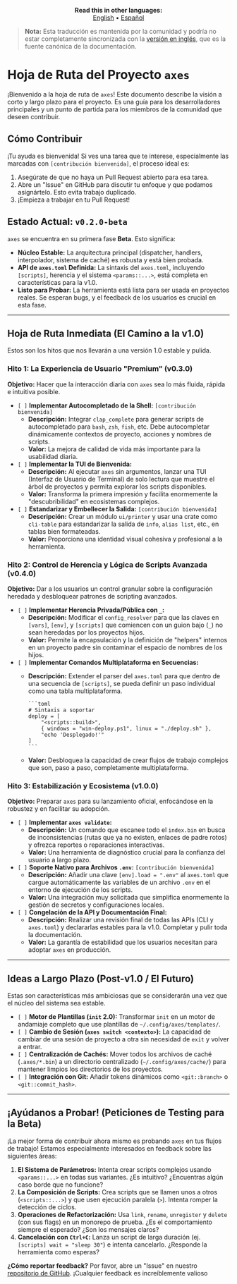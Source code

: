 <p align="center">
  <strong>Read this in other languages:</strong><br>
  <a href="../../ROADMAP.md">English</a> •
  <a href="./ROADMAP.md">Español</a>
</p>

> **Nota:** Esta traducción es mantenida por la comunidad y podría no estar completamente sincronizada con la [versión en inglés](../../README.md), que es la fuente canónica de la documentación.

# Hoja de Ruta del Proyecto `axes`

¡Bienvenido a la hoja de ruta de `axes`! Este documento describe la visión a corto y largo plazo para el proyecto. Es una guía para los desarrolladores principales y un punto de partida para los miembros de la comunidad que deseen contribuir.

## Cómo Contribuir

¡Tu ayuda es bienvenida! Si ves una tarea que te interese, especialmente las marcadas con `[contribución bienvenida]`, el proceso ideal es:

1. Asegúrate de que no haya un Pull Request abierto para esa tarea.
2. Abre un "Issue" en GitHub para discutir tu enfoque y que podamos asignártelo. Esto evita trabajo duplicado.
3. ¡Empieza a trabajar en tu Pull Request!

## Estado Actual: `v0.2.0-beta`

`axes` se encuentra en su primera fase **Beta**. Esto significa:

* **Núcleo Estable:** La arquitectura principal (dispatcher, handlers, interpolador, sistema de caché) es robusta y está bien probada.
* **API de `axes.toml` Definida:** La sintaxis del `axes.toml`, incluyendo `[scripts]`, herencia y el sistema `<params::...>`, está completa en características para la v1.0.
* **Listo para Probar:** La herramienta está lista para ser usada en proyectos reales. Se esperan bugs, y el feedback de los usuarios es crucial en esta fase.

---

## Hoja de Ruta Inmediata (El Camino a la v1.0)

Estos son los hitos que nos llevarán a una versión 1.0 estable y pulida.

### Hito 1: La Experiencia de Usuario "Premium" (v0.3.0)

**Objetivo:** Hacer que la interacción diaria con `axes` sea lo más fluida, rápida e intuitiva posible.

* `[ ]` **Implementar Autocompletado de la Shell:** `[contribución bienvenida]`
  * **Descripción:** Integrar `clap_complete` para generar scripts de autocompletado para `bash`, `zsh`, `fish`, etc. Debe autocompletar dinámicamente contextos de proyecto, acciones y nombres de scripts.
  * **Valor:** La mejora de calidad de vida más importante para la usabilidad diaria.
* `[ ]` **Implementar la TUI de Bienvenida:**
  * **Descripción:** Al ejecutar `axes` sin argumentos, lanzar una TUI (Interfaz de Usuario de Terminal) de solo lectura que muestre el árbol de proyectos y permita explorar los scripts disponibles.
  * **Valor:** Transforma la primera impresión y facilita enormemente la "descubribilidad" en ecosistemas complejos.
* `[ ]` **Estandarizar y Embellecer la Salida:** `[contribución bienvenida]`
  * **Descripción:** Crear un módulo `ui/printer` y usar una crate como `cli-table` para estandarizar la salida de `info`, `alias list`, etc., en tablas bien formateadas.
  * **Valor:** Proporciona una identidad visual cohesiva y profesional a la herramienta.

### Hito 2: Control de Herencia y Lógica de Scripts Avanzada (v0.4.0)

**Objetivo:** Dar a los usuarios un control granular sobre la configuración heredada y desbloquear patrones de scripting avanzados.

* `[ ]` **Implementar Herencia Privada/Pública con `_`:**
  * **Descripción:** Modificar el `config_resolver` para que las claves en `[vars]`, `[env]`, y `[scripts]` que comiencen con un guion bajo (`_`) no sean heredadas por los proyectos hijos.
  * **Valor:** Permite la encapsulación y la definición de "helpers" internos en un proyecto padre sin contaminar el espacio de nombres de los hijos.
* `[ ]` **Implementar Comandos Multiplataforma en Secuencias:**
  * **Descripción:** Extender el parser del `axes.toml` para que dentro de una secuencia de `[scripts]`, se pueda definir un paso individual como una tabla multiplataforma.

        ```toml
        # Sintaxis a soportar
        deploy = [
            "<scripts::build>",
            { windows = "win-deploy.ps1", linux = "./deploy.sh" },
            "echo 'Desplegado!'"
        ]
        ```

  * **Valor:** Desbloquea la capacidad de crear flujos de trabajo complejos que son, paso a paso, completamente multiplataforma.

### Hito 3: Estabilización y Ecosistema (v1.0.0)

**Objetivo:** Preparar `axes` para su lanzamiento oficial, enfocándose en la robustez y en facilitar su adopción.

* `[ ]` **Implementar `axes validate`:**
  * **Descripción:** Un comando que escanee todo el `index.bin` en busca de inconsistencias (rutas que ya no existen, enlaces de padre rotos) y ofrezca reportes o reparaciones interactivas.
  * **Valor:** Una herramienta de diagnóstico crucial para la confianza del usuario a largo plazo.
* `[ ]` **Soporte Nativo para Archivos `.env`:** `[contribución bienvenida]`
  * **Descripción:** Añadir una clave `[env].load = ".env"` al `axes.toml` que cargue automáticamente las variables de un archivo `.env` en el entorno de ejecución de los scripts.
  * **Valor:** Una integración muy solicitada que simplifica enormemente la gestión de secretos y configuraciones locales.
* `[ ]` **Congelación de la API y Documentación Final:**
  * **Descripción:** Realizar una revisión final de todas las APIs (CLI y `axes.toml`) y declararlas estables para la v1.0. Completar y pulir toda la documentación.
  * **Valor:** La garantía de estabilidad que los usuarios necesitan para adoptar `axes` en producción.

---

## Ideas a Largo Plazo (Post-v1.0 / El Futuro)

Estas son características más ambiciosas que se considerarán una vez que el núcleo del sistema sea estable.

* `[ ]` **Motor de Plantillas (`init` 2.0):** Transformar `init` en un motor de andamiaje completo que use plantillas de `~/.config/axes/templates/`.
* `[ ]` **Cambio de Sesión (`axes switch <contexto>`):** La capacidad de cambiar de una sesión de proyecto a otra sin necesidad de `exit` y volver a entrar.
* `[ ]` **Centralización de Cachés:** Mover todos los archivos de caché (`.axes/*.bin`) a un directorio centralizado (`~/.config/axes/cache/`) para mantener limpios los directorios de los proyectos.
* `[ ]` **Integración con Git:** Añadir tokens dinámicos como `<git::branch>` o `<git::commit_hash>`.

---

## ¡Ayúdanos a Probar! (Peticiones de Testing para la Beta)

¡La mejor forma de contribuir ahora mismo es probando `axes` en tus flujos de trabajo! Estamos especialmente interesados en feedback sobre las siguientes áreas:

1. **El Sistema de Parámetros:** Intenta crear scripts complejos usando `<params::...>` en todas sus variantes. ¿Es intuitivo? ¿Encuentras algún caso borde que no funcione?
2. **La Composición de Scripts:** Crea scripts que se llamen unos a otros (`<scripts::...>`) y que usen ejecución paralela (`>`). Intenta romper la detección de ciclos.
3. **Operaciones de Refactorización:** Usa `link`, `rename`, `unregister` y `delete` (con sus flags) en un monorepo de prueba. ¿Es el comportamiento siempre el esperado? ¿Son los mensajes claros?
4. **Cancelación con `Ctrl+C`:** Lanza un script de larga duración (ej. `[scripts] wait = "sleep 30"`) e intenta cancelarlo. ¿Responde la herramienta como esperas?

**¿Cómo reportar feedback?**
Por favor, abre un "Issue" en nuestro [repositorio de GitHub](https://github.com/RetypeOS/axes/issues). ¡Cualquier feedback es increíblemente valioso

